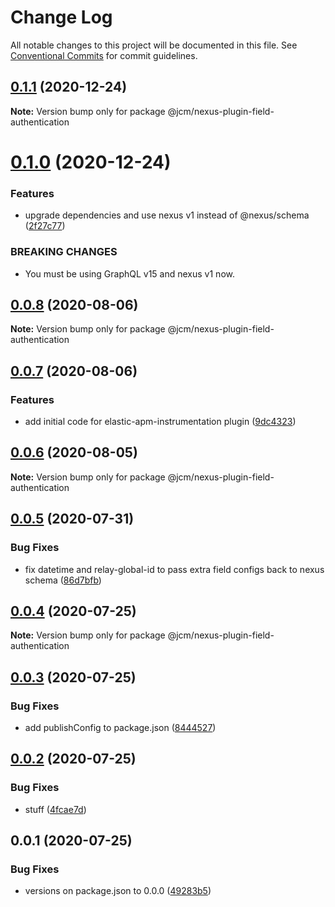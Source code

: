 # Change Log

All notable changes to this project will be documented in this file.
See [Conventional Commits](https://conventionalcommits.org) for commit guidelines.

## [0.1.1](https://github.com/JCMais/nexus-plugins/compare/@jcm/nexus-plugin-field-authentication@0.1.0...@jcm/nexus-plugin-field-authentication@0.1.1) (2020-12-24)

**Note:** Version bump only for package @jcm/nexus-plugin-field-authentication

# [0.1.0](https://github.com/JCMais/nexus-plugins/compare/@jcm/nexus-plugin-field-authentication@0.0.8...@jcm/nexus-plugin-field-authentication@0.1.0) (2020-12-24)

### Features

- upgrade dependencies and use nexus v1 instead of @nexus/schema ([2f27c77](https://github.com/JCMais/nexus-plugins/commit/2f27c77435060a89e89420ee7a35d9d6b67c2d15))

### BREAKING CHANGES

- You must be using GraphQL v15 and nexus v1 now.

## [0.0.8](https://github.com/JCMais/nexus-plugins/compare/@jcm/nexus-plugin-field-authentication@0.0.7...@jcm/nexus-plugin-field-authentication@0.0.8) (2020-08-06)

**Note:** Version bump only for package @jcm/nexus-plugin-field-authentication

## [0.0.7](https://github.com/JCMais/nexus-plugins/compare/@jcm/nexus-plugin-field-authentication@0.0.6...@jcm/nexus-plugin-field-authentication@0.0.7) (2020-08-06)

### Features

- add initial code for elastic-apm-instrumentation plugin ([9dc4323](https://github.com/JCMais/nexus-plugins/commit/9dc4323fcf509bcfe5003131747558f3f26cb5d1))

## [0.0.6](https://github.com/JCMais/nexus-plugins/compare/@jcm/nexus-plugin-field-authentication@0.0.5...@jcm/nexus-plugin-field-authentication@0.0.6) (2020-08-05)

**Note:** Version bump only for package @jcm/nexus-plugin-field-authentication

## [0.0.5](https://github.com/JCMais/nexus-plugins/compare/@jcm/nexus-plugin-field-authentication@0.0.4...@jcm/nexus-plugin-field-authentication@0.0.5) (2020-07-31)

### Bug Fixes

- fix datetime and relay-global-id to pass extra field configs back to nexus schema ([86d7bfb](https://github.com/JCMais/nexus-plugins/commit/86d7bfb5b0d3e9fecfd0ad5b59c16c9821a07817))

## [0.0.4](https://github.com/JCMais/nexus-plugins/compare/@jcm/nexus-plugin-field-authentication@0.0.3...@jcm/nexus-plugin-field-authentication@0.0.4) (2020-07-25)

**Note:** Version bump only for package @jcm/nexus-plugin-field-authentication

## [0.0.3](https://github.com/JCMais/nexus-plugins/compare/@jcm/nexus-plugin-field-authentication@0.0.2...@jcm/nexus-plugin-field-authentication@0.0.3) (2020-07-25)

### Bug Fixes

- add publishConfig to package.json ([8444527](https://github.com/JCMais/nexus-plugins/commit/8444527c32502e5b91369035cf68e8fa44366d6b))

## [0.0.2](https://github.com/JCMais/nexus-plugins/compare/@jcm/nexus-plugin-field-authentication@0.0.1...@jcm/nexus-plugin-field-authentication@0.0.2) (2020-07-25)

### Bug Fixes

- stuff ([4fcae7d](https://github.com/JCMais/nexus-plugins/commit/4fcae7d93f09eaa7b4fcdd0b4a3c43f2666e0d1d))

## 0.0.1 (2020-07-25)

### Bug Fixes

- versions on package.json to 0.0.0 ([49283b5](https://github.com/JCMais/nexus-plugins/commit/49283b521f7dc14ea877f96b4e60665d890b736b))
